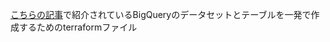[こちらの記事](https://developer.hatenastaff.com/entry/2021/03/04/093000#GitHub-Actions%E3%81%AEcron%E3%81%A7%E5%AE%9A%E6%9C%9F%E7%9A%84%E3%81%AB%E3%82%A4%E3%83%B3%E3%83%9D%E3%83%BC%E3%83%88%E3%81%99%E3%82%8B)で紹介されているBigQueryのデータセットとテーブルを一発で作成するためのterraformファイル

